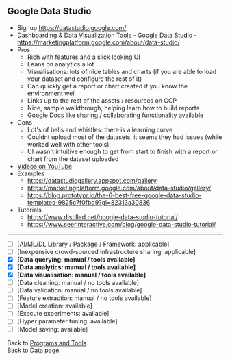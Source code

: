 ## Google Data Studio

- Signup https://datastudio.google.com/
- Dashboarding & Data Visualization Tools - Google Data Studio - https://marketingplatform.google.com/about/data-studio/
- Pros
    - Rich with features and a slick looking UI
    - Leans on analytics a lot
    - Visualisations: lots of nice tables and charts (if you are able to load your dataset and configure the rest of it)
    - Can quickly get a report or chart created if you know the environment well
    - Links up to the rest of the assets / resources on GCP
    - Nice, sample walkthrough, helping learn how to build reports
    - Google Docs like sharing / collaborating functionality available
- Cons
    - Lot's of bells and whistles: there is a learning curve
    - Couldnt upload most of the datasets, it seems they had issues (while worked well with other tools)
    - UI wasn't intuitive enough to get from start to finish with a report or chart from the dataset uploaded
- [Videos on YouTube](https://www.youtube.com/results?search_query=google+datastudio&page=&utm_source=opensearch)
- Examples
  - https://datastudiogallery.appspot.com/gallery
  - https://marketingplatform.google.com/about/data-studio/gallery/
  - https://blog.prototypr.io/the-6-best-free-google-data-studio-templates-9825c7f0fbd9?gi=82313a30836
- Tutorials
  - https://www.distilled.net/google-data-studio-tutorial/
  - https://www.seerinteractive.com/blog/google-data-studio-tutorial/

---

- [ ] [AI/ML/DL Library / Package / Framework: applicable]
- [ ] [Inexpensive crowd-sourced infrastructure sharing: applicable]
- [x] **[Data querying: manual / tools available]**
- [x] **[Data analytics: manual / tools available]** 
- [x] **[Data visualisation: manual / tools available]**
- [ ] [Data cleaning: manual / no tools available] 
- [ ] [Data validation: manual / no tools available] 
- [ ] [Feature extraction: manual / no tools available] 
- [ ] [Model creation: available] 
- [ ] [Execute experiments: available]
- [ ] [Hyper parameter tuning: available] 
- [ ] [Model saving: available]

Back to [Programs and Tools](./programs-and-tools.md#programs-and-tools). <br/>
Back to [Data page](./README.md#data).